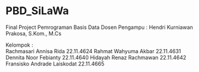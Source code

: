 # PBD_SiLaWa
Final Project Pemrograman Basis Data
Dosen Pengampu : Hendri Kurniawan Prakosa, S.Kom., M.Cs

Kelompok :  
Rachmasari Annisa Rida      22.11.4624 
Rahmat Wahyuma Akbar		    22.11.4631 
Dennita Noor Febianty		    22.11.4640 
Hidayah Renaz Rachmawan	    22.11.4642 
Fransisko Andrade Laiskodat	 22.11.4665 
